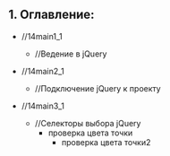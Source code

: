 ## 1. Оглавление:  
* //14main1_1
    * //Ведение в jQuery

* //14main2_1
    * //Подключение jQuery к проекту

* //14main3_1  
    * //Селекторы выбора jQuery
        * проверка цвета точки
            * проверка цвета точки2